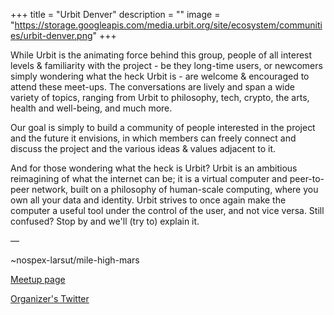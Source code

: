 +++
title = "Urbit Denver"
description = ""
image = "https://storage.googleapis.com/media.urbit.org/site/ecosystem/communities/urbit-denver.png"
+++

While Urbit is the animating force behind this group, people of all interest levels & familiarity with the project - be they long-time users, or newcomers simply wondering what the heck Urbit is - are welcome & encouraged to attend these meet-ups. The conversations are lively and span a wide variety of topics, ranging from Urbit to philosophy, tech, crypto, the arts, health and well-being, and much more.

Our goal is simply to build a community of people interested in the project and the future it envisions, in which members can freely connect and discuss the project and the various ideas & values adjacent to it.

And for those wondering what the heck is Urbit? Urbit is an ambitious reimagining of what the internet can be; it is a virtual computer and peer-to-peer network, built on a philosophy of human-scale computing, where you own all your data and identity. Urbit strives to once again make the computer a useful tool under the control of the user, and not vice versa. Still confused? Stop by and we'll (try to) explain it.

––

~nospex-larsut/mile-high-mars

[Meetup page](https://www.meetup.com/mile-high-mars-denver-urbit-group/)

[Organizer's Twitter](https://twitter.com/OnAPersonaLevel)
